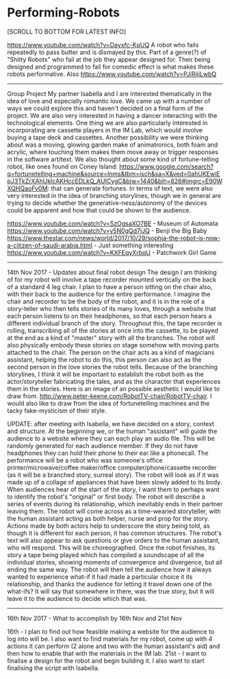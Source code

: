 # Performing-Robots
[SCROLL TO BOTTOM FOR LATEST INFO]

https://www.youtube.com/watch?v=Dayxfc-KpUQ
A robot who fails repeatedly to pass butter and is dismayed by this. Part of a genre(?) of "Shitty Robots" who fail at the job they appear designed for. Their being designed and programmed to fail for comedic effect is what makes these robots performative.
Also https://www.youtube.com/watch?v=PJiRijiLwbQ
_______________________________________________________________

Group Project 
My partner Isabella and I are interested thematically in the idea of love and especially romantic love. We came up with a number of ways we could explore this and haven't decided on a final form of the project. We are also very interested in having a dancer interacting with the technological elements. One thing we are also particularly interested in incorporating are cassette players in the IM Lab, which would involve buying a tape deck and cassettes. 
Another possibility we were thinking about was a moving, glowing garden make of animatronics, both foam and acrylic, where touching them makes them move away or trigger responses in the software art/text.
We also thought about some kind of fortune-telling robot, like ones found on Coney Island: https://www.google.com/search?q=fortunetelling+machine&source=lnms&tbm=isch&sa=X&ved=0ahUKEwiEpJ3TkZrXAhUkIcAKHccEDLkQ_AUICygC&biw=1440&bih=826#imgrc=E90WXQHQaoFv0M: that can generate fortunes.
In terms of text, we were also very interested in the idea of branching storylines, though we in general are trying to decide whether the generative-ness/autonomy of the devices could be apparent and how that could be shown to the audience.

https://www.youtube.com/watch?v=SzOgsaXO7BE - Museum of Automata
https://www.youtube.com/watch?v=y5N0gQd7jJQ - Benji the Big Baby
https://www.thestar.com/news/world/2017/10/29/sophia-the-robot-is-now-a-citizen-of-saudi-arabia.html - Just something interesting
https://www.youtube.com/watch?v=KXFEqyXrbqU - Patchwork Girl Game
__________________________________________________________________________

14th Nov 2017  - Updates about final robot design
The design I am thinking of for my robot will involve a tape recorder mounted vertically on the back of a standard 4 leg chair. I plan to have a person sitting on the chair also, with their back to the audience for the entire performance. I imagine the chair and recorder to be the body of the robot, and it is in the role of a story-teller who then tells stories of its many loves, through a website that each person listens to on their headphones, so that each person hears a different individual branch of the story. Throughout this, the tape recorder is rolling, transcribing all of the stories at once into the cassette, to be played at the end as a kind of "master" story with all the branches. The robot will also physically embody these stories on stage somehow with moving parts attached to the chair. The person on the chair acts as a kind of magicians assistant, helping the robot to do this, this person can also act as the second person in the love stories the robot tells. Because of the branching storylines, I think it will be important to establish the robot both as the actor/storyteller fabricating the tales, and as the character that experiences them in the stories.
Here is an image of an possible aesthetic I would like to draw from.
http://www.peter-keene.com/RobotTV-chair/RobotTV-chair.
I would also like to draw from the idea of fortunetelling machines and the tacky fake-mysticism of their style.


  UPDATE: after meeting with Isabella, we have decided on a story, context and structure. At the beginning we, or the human "assistant" will guide the audience to a website where they can each play an audio file. This will be randomly generated for each audience member. If they do not have headphones they can hold their phone to their ear like a phonecall. The performance will be a robot who was someone's office printer/microwave/coffee maker/office computer/phone/cassette recorder (as it will be a branched story, surreal story). The robot will look as if it was made up of a collage of appliances that have been slowly added to its body. When audiences hear of the start of the story, I want them to perhaps want to identify the robot's "original" or first body. The robot will describe a series of events during its relationship, which inevitably ends in their partner leaving them. 
  The robot will come across as a time-wearied storyteller, with the human assistant acting as both helper, nurse and prop for the story. Actions made by both actors help to underscore the story being told, as though it is different for each person, it has common structures. The robot's text will also appear to ask questions or give orders to the human assistant, who will respond. This will be choreographed.
  Once the robot finishes, its story a tape being played which has compiled a soundscape of all the individual stories, showing moments of convergence and divergence, but all ending the same way. The robot will then tell the audience how it always wanted to experience what-if it had made a particular choice it its relationship, and thanks the audience for letting it travel down one of the what-ifs? It will say that somewhere in there, was the true story, but it will leave it to the audience to decide which that was.
______________________________________________________________________________
16th Nov 2017 - What to accomplish by 16th Nov and 21st Nov

16th - I plan to find out how feasible making a website for the audience to log into will be. I also want to find materials for my robot, come up with 4 actions it can perform (2 alone and two with the human assistant's aid) and then how to enable that with the materials in the IM lab. 
21st - I want to finalise a design for the robot and begin building it. I also want to start finalising the script with Isabella. 
